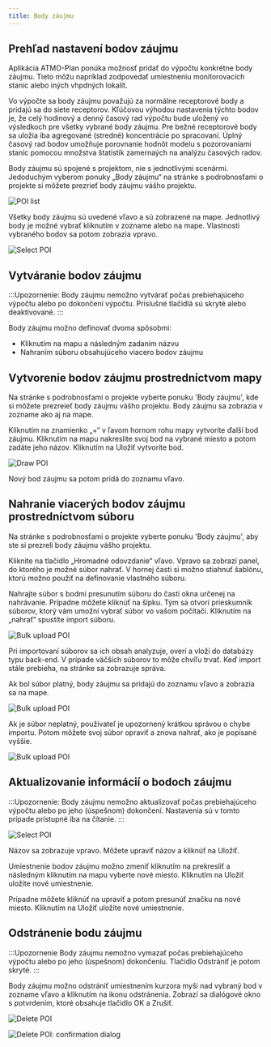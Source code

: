 ```yaml
---
title: Body záujmu
---
```


## Prehľad nastavení bodov záujmu

Aplikácia ATMO-Plan ponúka možnosť pridať do výpočtu konkrétne body záujmu. Tieto môžu napríklad zodpovedať umiestneniu monitorovacích staníc alebo iných vhpdných lokalít.

Vo výpočte sa body záujmu považujú za normálne receptorové body a pridajú sa do siete receptorov. Kľúčovou výhodou nastavenia týchto bodov je, že celý hodinový a denný časový rad výpočtu bude uložený vo výsledkoch pre všetky vybrané body záujmu. Pre bežné receptorové body sa uložia iba agregované (stredné) koncentrácie po spracovaní. Úplný časový rad bodov umožňuje porovnanie hodnôt modelu s pozorovaniami staníc pomocou množstva štatistík zamernaých na analýzu časových radov. 

Body záujmu sú spojené s projektom, nie s jednotlivými scenármi. Jedoduchým vyberom ponuky „Body záujmu“ na stránke s podrobnosťami o projekte si môžete prezrieť body záujmu vášho projektu. 

![POI list](./images/case_poi_bulk_upload_success_SK.png)

Všetky body záujmu sú uvedené vľavo a sú zobrazené na mape. Jednotlivý body je možné vybrať kliknutím  v zozname alebo na  mape. Vlastnosti vybraného bodov sa potom zobrazia vpravo.

![Select POI](./images/case_poi_select_SK.png)

## Vytváranie bodov záujmu

:::Upozornenie:
Body záujmu nemožno vytvárať počas prebiehajúceho výpočtu alebo po dokončení výpočtu. Príslušné tlačidlá sú skryté alebo deaktivované.
:::

Body záujmu možno definovať dvoma spôsobmi:

- Kliknutím na mapu a následným zadaním názvu
- Nahraním súboru obsahujúceho viacero bodov záujmu

## Vytvorenie bodov záujmu prostredníctvom mapy

Na stránke s podrobnosťami o projekte vyberte ponuku 'Body záujmu', kde si môžete prezreieť body záujmu vášho projektu. Body záujmu sa zobrazia v zozname ako aj na mape.

Kliknutím na znamienko „+“ v ľavom hornom rohu mapy vytvoríte ďalší bod záujmu. Kliknutím na mapu nakreslite svoj bod na vybrané miesto a potom zadáte jeho názov. Kliknutím na Uložiť vytvoríte bod.

![Draw POI](./images/case_poi_draw_SK.png)

Nový bod záujmu sa potom pridá do zoznamu vľavo.

## Nahranie viacerých bodov záujmu prostredníctvom súboru

Na stránke s podrobnosťami o projekte vyberte ponuku 'Body záujmu', aby ste si prezreli body záujmu vášho projektu.

Kliknite na tlačidlo „Hromadné odovzdanie“ vľavo. Vpravo sa zobrazí panel, do ktorého je možné súbor nahrať. V hornej časti si možno stiahnuť šablónu, ktorú možno použiť na definovanie vlastného súboru.

Nahrajte súbor s bodmi presunutím súboru do časti okna určenej na nahrávanie. Prípadne môžete kliknúť na šípku. Tým sa otvorí prieskumník súborov, ktorý vám umožní vybrať súbor vo vašom počítači. Kliknutím na „nahrať“ spustíte import súboru.

![Bulk upload POI](./images/case_poi_bulk_upload_SK.png)

Pri importovaní súborov sa ich obsah analyzuje, overí a vloží do databázy typu back-end. V prípade väčších súborov to môže chvíľu trvať. Keď import stále prebieha, na stránke sa zobrazuje správa.

Ak bol súbor platný, body záujmu sa pridajú do zoznamu vľavo a zobrazia sa na mape.

![Bulk upload POI](./images/case_poi_bulk_upload_success_SK.png)

Ak je súbor neplatný, používateľ je upozornený krátkou správou o chybe importu. Potom môžete svoj súbor opraviť a znova nahrať, ako je popísané vyššie.

![Bulk upload POI](./images/case_poi_bulk_upload_fail_SK.png)

## Aktualizovanie informácií o bodoch záujmu

:::Upozornenie:
Body záujmu nemožno aktualizovať počas prebiehajúceho výpočtu alebo po jeho (úspešnom) dokončení. Nastavenia sú v tomto prípade prístupné iba na čítanie.
:::

![Select POI](./images/case_poi_select_SK.png)

Názov sa zobrazuje vpravo. Môžete upraviť názov a kliknúť na Uložiť.

Umiestnenie bodov záujmu možno zmeniť kliknutím na prekresliť a následným kliknutím na mapu vyberte nové miesto. Kliknutím na Uložiť uložíte nové umiestnenie.

Prípadne môžete kliknúť na upraviť a potom presunúť značku na nové miesto. Kliknutím na Uložiť uložíte nové umiestnenie.

## Odstránenie bodu záujmu

:::Upozornenie
Body záujmu nemožno vymazať počas prebiehajúceho výpočtu alebo po jeho (úspešnom) dokončeníu. Tlačidlo Odstrániť je potom skryté.
:::

Body záujmu možno odstrániť umiestnením kurzora myši nad vybraný bod v zozname vľavo a kliknutím na ikonu odstránenia. Zobrazí sa dialógové okno s potvrdením, ktoré obsahuje tlačidlo OK a Zrušiť.

![Delete POI](./images/case_poi_delete_SK.png)

![Delete POI: confirmation dialog](./images/case_poi_delete2_SK.png)
